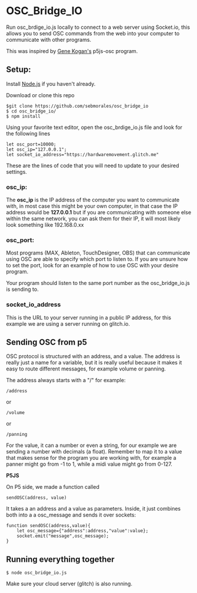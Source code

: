 # OSC_Bridge_IO
Run osc_brdige_io.js locally to connect to a web server using Socket.io, this allows you to send OSC commands from the web into your computer to communicate with other programs.

This was inspired by [Gene Kogan's](https://github.com/genekogan/p5js-osc) p5js-osc program.

## Setup:
Install [Node.js](https://nodejs.org/en) if you haven't already.

Download or clone this repo

    $git clone https://github.com/sebmorales/osc_bridge_io
    $ cd osc_bridge_io/
    $ npm install

Using your favorite text editor, open the osc_brdige_io.js file and look for the following lines

    let osc_port=10000;
    let osc_ip="127.0.0.1";
    let socket_io_address="https://hardwaremovement.glitch.me"

These are the lines of code that you will need to update to your desired settings.

### osc_ip:
The **osc_ip** is the IP address of the computer you want to communicate with, in most case this might be your own computer, in that case the IP address would be **127.0.0.1** but if you are communicating with someone else within the same network, you can ask them for their IP, it will most likely look something like 192.168.0.xx


### osc_port:
Most programs (MAX, Ableton, TouchDesigner, OBS) that can communicate using OSC are able to specify which port to listen to. If you are unsure how to set the port, look for an example of how to use OSC with your desire program. 

Your program should listen to the same port number as the osc_bridge_io.js is sending to.

### socket_io_address
This is the URL to your server running in a public IP address, for this example we are using a server running on glitch.io. 


## Sending OSC from p5
OSC protocol is structured with an address, and a value. The address is really just a name for a variable, but it is really useful because it makes it easy to route different messages, for example volume or panning. 

The address always starts with a "/" for example:

    /address

or 
    
    /volume

or 

    /panning

For the value, it can a number or even a string, for our example we are sending a number with decimals (a float). Remember to map it to a value that makes sense for the program you are working with, for example a panner might go from -1 to 1, while a midi value might go from 0-127. 

**P5JS**

On P5 side, we made a function called

    sendOSC(address, value)

 It takes a an address and a value as parameters. Inside, it just combines both into a a osc_message and sends it over sockets:
    
    function sendOSC(address,value){
        let osc_message={"address":address,"value":value};
        socket.emit("message",osc_message);
    }


## Running everything together

    $ node osc_bridge_io.js

Make sure your cloud server (glitch) is also running. 
